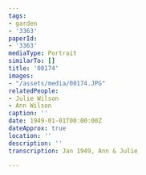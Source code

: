 ```yaml
---
tags:
- garden
- '3363'
paperId:
- '3363'
mediaType: Portrait
similarTo: []
title: '00174'
images:
- "/assets/media/00174.JPG"
relatedPeople:
- Julie Wilson
- Ann Wilson
caption: ''
date: 1949-01-01T00:00:00Z
dateApprox: true
location: ''
description: ''
transcription: Jan 1949, Ann & Julie

---
```

